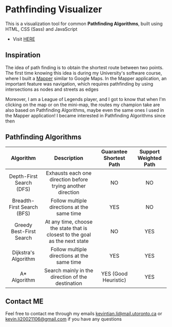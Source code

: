 # Pathfinding Visualizer

This is a visualization tool for common **Pathfinding Algorithms**, built using HTML, CSS (Sass) and JavaScript

- Visit [HERE](https://kevinlitian.github.io/PathfindingVisualizer/)

## Inspiration

The idea of path finding is to obtain the shortest route between two points. The first time knowing this idea is during my University's software course, where I built a [Mapper](https://github.com/KevinLiTian/Mapper) similar to Google Maps. In the Mapper application, an important feature was navigation, which requires pathfinding by using intersections as nodes and streets as edges

Moreover, I am a League of Legends player, and I got to know that when I'm clicking on the map or on the mini-map, the routes my champion take are also based on Pathfinding Algorithms, maybe even the same ones I used in the Mapper application! I became interested in Pathfinding Algorithms since then

## Pathfinding Algorithms

|         Algorithm          |                                 Description                                 | Guarantee Shortest Path | Support Weighted Path |
| :------------------------: | :-------------------------------------------------------------------------: | :---------------------: | :-------------------: |
|  Depth-First Search (DFS)  |         Exhausts each one direction before trying another direction         |           NO            |          NO           |
| Breadth-First Search (BFS) |                 Follow multiple directions at the same time                 |           YES           |          NO           |
|  Greedy Best-First Search  | At any time, choose the state that is closest to the goal as the next state |           NO            |          YES          |
|    Dijkstra's Algorithm    |                 Follow multiple directions at the same time                 |           YES           |          YES          |
|       A\* Algorithm        |              Search mainly in the direction of the destination              |  YES (Good Heuristic)   |          YES          |

## Contact ME

Feel free to contact me through my emails kevintian.li@mail.utoronto.ca or kevin.li20021106@gmail.com if you have any questions
